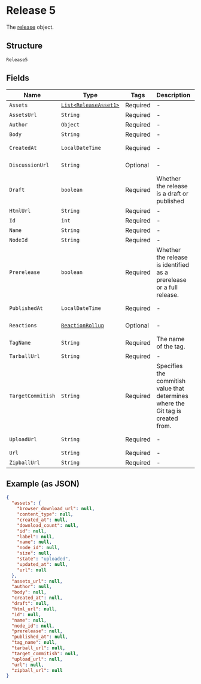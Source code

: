 
# Release 5

The [release](https://docs.github.com/rest/reference/repos/#get-a-release) object.

## Structure

`Release5`

## Fields

| Name | Type | Tags | Description | Getter | Setter |
|  --- | --- | --- | --- | --- | --- |
| `Assets` | [`List<ReleaseAsset1>`](../../doc/models/release-asset-1.md) | Required | - | List<ReleaseAsset1> getAssets() | setAssets(List<ReleaseAsset1> assets) |
| `AssetsUrl` | `String` | Required | - | String getAssetsUrl() | setAssetsUrl(String assetsUrl) |
| `Author` | `Object` | Required | - | Object getAuthor() | setAuthor(Object author) |
| `Body` | `String` | Required | - | String getBody() | setBody(String body) |
| `CreatedAt` | `LocalDateTime` | Required | - | LocalDateTime getCreatedAt() | setCreatedAt(LocalDateTime createdAt) |
| `DiscussionUrl` | `String` | Optional | - | String getDiscussionUrl() | setDiscussionUrl(String discussionUrl) |
| `Draft` | `boolean` | Required | Whether the release is a draft or published | boolean getDraft() | setDraft(boolean draft) |
| `HtmlUrl` | `String` | Required | - | String getHtmlUrl() | setHtmlUrl(String htmlUrl) |
| `Id` | `int` | Required | - | int getId() | setId(int id) |
| `Name` | `String` | Required | - | String getName() | setName(String name) |
| `NodeId` | `String` | Required | - | String getNodeId() | setNodeId(String nodeId) |
| `Prerelease` | `boolean` | Required | Whether the release is identified as a prerelease or a full release. | boolean getPrerelease() | setPrerelease(boolean prerelease) |
| `PublishedAt` | `LocalDateTime` | Required | - | LocalDateTime getPublishedAt() | setPublishedAt(LocalDateTime publishedAt) |
| `Reactions` | [`ReactionRollup`](../../doc/models/reaction-rollup.md) | Optional | - | ReactionRollup getReactions() | setReactions(ReactionRollup reactions) |
| `TagName` | `String` | Required | The name of the tag. | String getTagName() | setTagName(String tagName) |
| `TarballUrl` | `String` | Required | - | String getTarballUrl() | setTarballUrl(String tarballUrl) |
| `TargetCommitish` | `String` | Required | Specifies the commitish value that determines where the Git tag is created from. | String getTargetCommitish() | setTargetCommitish(String targetCommitish) |
| `UploadUrl` | `String` | Required | - | String getUploadUrl() | setUploadUrl(String uploadUrl) |
| `Url` | `String` | Required | - | String getUrl() | setUrl(String url) |
| `ZipballUrl` | `String` | Required | - | String getZipballUrl() | setZipballUrl(String zipballUrl) |

## Example (as JSON)

```json
{
  "assets": {
    "browser_download_url": null,
    "content_type": null,
    "created_at": null,
    "download_count": null,
    "id": null,
    "label": null,
    "name": null,
    "node_id": null,
    "size": null,
    "state": "uploaded",
    "updated_at": null,
    "url": null
  },
  "assets_url": null,
  "author": null,
  "body": null,
  "created_at": null,
  "draft": null,
  "html_url": null,
  "id": null,
  "name": null,
  "node_id": null,
  "prerelease": null,
  "published_at": null,
  "tag_name": null,
  "tarball_url": null,
  "target_commitish": null,
  "upload_url": null,
  "url": null,
  "zipball_url": null
}
```

